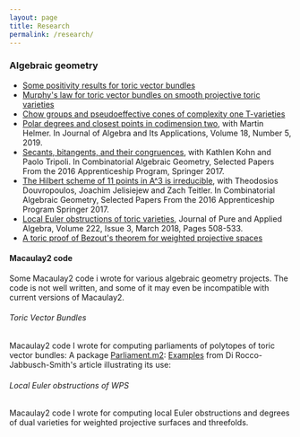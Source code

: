 ```yaml
---
layout: page
title: Research
permalink: /research/
---
```


### Algebraic geometry

- [Some positivity results for toric vector bundles](https://arxiv.org/abs/2002.00604)
- [Murphy's law for toric vector bundles on smooth projective toric varieties](https://arxiv.org/abs/2002.00609)
- [Chow groups and pseudoeffective cones of complexity one T-varieties](https://arxiv.org/abs/1907.10941)
- [Polar degrees and closest points in codimension two](https://arxiv.org/abs/1711.02381), with Martin Helmer. In Journal of Algebra and Its Applications, Volume 18, Number 5, 2019.
- [Secants, bitangents, and their congruences](https://arxiv.org/abs/1701.03711), with Kathlen Kohn and Paolo Tripoli. In Combinatorial Algebraic Geometry, Selected Papers From the 2016 Apprenticeship Program, Springer 2017.
- [The Hilbert scheme of 11 points in A^3 is irreducible](https://arxiv.org/abs/1701.03089), with Theodosios Douvropoulos, Joachim Jelisiejew and Zach Teitler. In Combinatorial Algebraic Geometry, Selected Papers From the 2016 Apprenticeship Program Springer 2017. 
- [Local Euler obstructions of toric varieties](https://arxiv.org/abs/1610.02430), Journal of Pure and Applied Algebra, Volume 222, Issue 3, March 2018, Pages 508-533.
- [A toric proof of Bezout's theorem for weighted projective spaces](https://arxiv.org/abs/1604.02348)

#### Macaulay2 code

Some Macaulay2 code i wrote for various algebraic geometry projects. The code is not well written, and some of it may even be incompatible with current versions of Macaulay2.

###### Toric Vector Bundles 
Macaulay2 code I wrote for computing parliaments of polytopes of toric vector bundles: 
A package [Parliament.m2](/M2/Parliament.m2):
[Examples](/M2/examplesParliament.m2) from Di Rocco-Jabbusch-Smith's article illustrating its use: 

###### Local Euler obstructions of WPS
Macaulay2 code I wrote for computing local Euler obstructions and degrees of dual varieties for weighted projective surfaces and threefolds.
